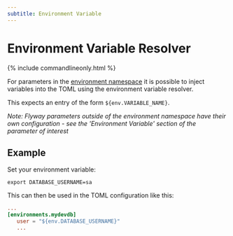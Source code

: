 ```yaml
---
subtitle: Environment Variable
---
```

# Environment Variable Resolver
{% include commandlineonly.html %}

For parameters in the [environment namespace](Configuration/Parameters/Environments) it is possible to inject variables into the TOML using the environment variable resolver.

This expects an entry of the form `${env.VARIABLE_NAME}`.

_Note: Flyway parameters outside of the environment namespace have their own configuration - see the 'Environment Variable' section of the parameter of interest_
## Example
Set your environment variable:
```shell
export DATABASE_USERNAME=sa
```
This can then be used in the TOML configuration like this:
```toml
...
[environments.mydevdb]
   user = "${env.DATABASE_USERNAME}"
   ...
```

